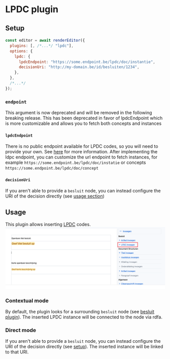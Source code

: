 # LPDC plugin

## Setup

```javascript
const editor = await renderEditor({
  plugins: [, /*...*/ "lpdc"],
  options: {
    lpdc: {
      lpdcEndpoint: "https://some.endpoint.be/lpdc/doc/instantie",
      decisionUri: "http://my-domain.be/id/besluiten/1234",
    },
  },
  /*...*/
});
```

### `endpoint`

This argument is now deprecated and will be removed in the following breaking release. This has been deprecated in favor of lpdcEndpoint which is more customizable and allows you to fetch both concepts and instances

#### `lpdcEndpoint`

There is no public endpoint available for LPDC codes, so you will need to provide your own. See [here](https://vlaamseoverheid.atlassian.net/wiki/external/6317081715/ZGU4MGNlODM2N2U1NDU5MGFlY2NlYzcxYmQyYWUwMTc) for more information.
After implementing the ldpc endpoint, you can customize the url endpoint to fetch instances, for example `https://some.endpoint.be/lpdc/doc/instatie` or concepts `https://some.endpoint.be/lpdc/doc/concept`

#### `decisionUri`

If you aren't able to provide a `besluit` node, you can instead configure the
URI of the decision directly (see [usage section](#usage))

## Usage

This plugin allows inserting [LPDC](https://github.com/Informatievlaanderen/OSLOthema-slimmeRaadpleegOmgeving?tab=readme-ov-file#lpdc-codes) codes.  
![lpdc plugin](/docs/images/lpdc.png)

### Contextual mode

By default, the plugin looks for a surrounding `besluit` node (see
[besluit plugin](/docs/plugins/besluit.md)). The inserted LPDC instance will be
connected to the node via rdfa.

### Direct mode

If you aren't able to provide a `besluit` node, you can instead configure the
URI of the decision directly (see [setup](#setup)). The inserted instance will
be linked to that URI.
